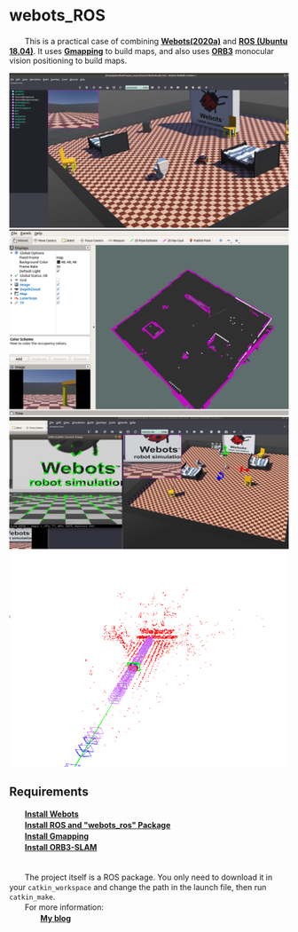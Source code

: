 # webots_ROS
　　This is a practical case of combining [**Webots(2020a)**](https://cyberbotics.com/) and [**ROS (Ubuntu 18.04)**](http://wiki.ros.org/melodic/Installation/Ubuntu). It uses [**Gmapping**](http://wiki.ros.org/gmapping) to build maps, and also uses [**ORB3**](https://github.com/UZ-SLAMLab/ORB_SLAM3) monocular vision positioning to build maps.  
  
   
![](te/img/1.png)  
![](te/img/2.png)  
![](te/img/3.png)  
![](te/img/4.png)  
  
  
  ## Requirements  
　　[**Install Webots**](https://cyberbotics.com/)  
　　[**Install ROS and "webots_ros" Package**](https://cyberbotics.com/doc/guide/tutorial-8-using-ros)  
　　[**Install Gmapping**](http://wiki.ros.org/gmapping)  
　　[**Install ORB3-SLAM**](https://github.com/UZ-SLAMLab/ORB_SLAM3)  
  　　     
         
　　The project itself is a ROS package. You only need to download it in your `catkin_workspace` and change the path in the launch file, then run `catkin_make`.  
　　For more information:   
　　　　[**My blog**](https://www.guyuehome.com/34537)  
    
    
  　　
            
  
  
  
  
  
